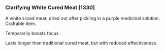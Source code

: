 ### Clarifying White Cured Meat [1330]

A white sliced meat, dried out after pickling in a purple medicinal solution. Craftable item.

Temporarily boosts focus.

Lasts longer than traditional cured meat, but with reduced effectiveness.
